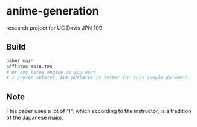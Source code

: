 # anime-generation
research project for UC Davis JPN 109

## Build

```sh
biber main
pdflatex main.tex
# or any latex engine as you want
# I prefer xelatex, but pdflatex is faster for this simple document.
```

## Note
This paper uses a lot of "I",
which according to the instructor,
is a tradition of the Japanese major.